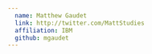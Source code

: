 ```yaml
---
  name: Matthew Gaudet
  link: http://twitter.com/MattStudies
  affiliation: IBM 
  github: mgaudet
---
```


